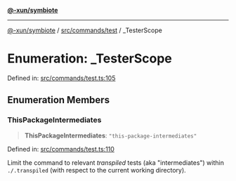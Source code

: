 [**@-xun/symbiote**](../../../../README.md)

***

[@-xun/symbiote](../../../../README.md) / [src/commands/test](../README.md) / \_TesterScope

# Enumeration: \_TesterScope

Defined in: [src/commands/test.ts:105](https://github.com/Xunnamius/symbiote/blob/a0fabf117a4e10cf68aa181dc5bfba0344eaceea/src/commands/test.ts#L105)

## Enumeration Members

### ThisPackageIntermediates

> **ThisPackageIntermediates**: `"this-package-intermediates"`

Defined in: [src/commands/test.ts:110](https://github.com/Xunnamius/symbiote/blob/a0fabf117a4e10cf68aa181dc5bfba0344eaceea/src/commands/test.ts#L110)

Limit the command to relevant _transpiled_ tests (aka "intermediates")
within `./.transpiled` (with respect to the current working directory).
